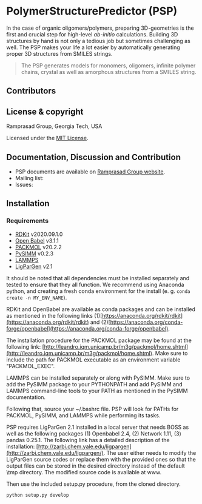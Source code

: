 # PolymerStructurePredictor (PSP)

In the case of organic oligomers/polymers, preparing 3D-geometries is the first and crucial step for high-level *ab-initio* calculations. Building 3D structures by hand is not only a tedious job but sometimes challenging as well. The PSP makes your life a lot easier by automatically generating proper 3D structures from SMILES strings.

>The PSP generates models for monomers, oligomers, infinite polymer chains, crystal  as well as amorphous structures from a SMILES string.

## Contributors

## License & copyright
Ramprasad Group, Georgia Tech, USA

Licensed under the [MIT License](LICENSE). 

## Documentation, Discussion and Contribution
* PSP documents are available on [Ramprasad Group website](http://ramprasad.mse.gatech.edu/).
* Mailing list:
* Issues: 

## Installation

### Requirements
* [RDKit](https://www.rdkit.org/) v2020.09.1.0
* [Open Babel](https://open-babel.readthedocs.io/en/latest/index.html) v3.1.1
* [PACKMOL](http://leandro.iqm.unicamp.br/m3g/packmol/home.shtml) v20.2.2
* [PySIMM](https://pysimm.org/) v0.2.3
* [LAMMPS](https://docs.lammps.org/Manual.html)
* [LigParGen](http://zarbi.chem.yale.edu/ligpargen/) v2.1

It should be noted that all dependencies must be installed separately and tested to ensure that they all function. We recommend using Anaconda python, and creating a fresh conda environment for the install (e. g. `conda create -n MY_ENV_NAME`).

RDKit and OpenBabel are available as conda packages and can be installed as mentioned in the following links (1)[https://anaconda.org/rdkit/rdkit](https://anaconda.org/rdkit/rdkit) and (2)[https://anaconda.org/conda-forge/openbabel](https://anaconda.org/conda-forge/openbabel).

The installation procedure for the PACKMOL package may be found at the following link: [http://leandro.iqm.unicamp.br/m3g/packmol/home.shtml](http://leandro.iqm.unicamp.br/m3g/packmol/home.shtml). Make sure to include the path for PACKMOL executable as an environment variable "PACKMOL\_EXEC".

LAMMPS can be installed separately or along with PySIMM. Make sure to add the PySIMM package to your PYTHONPATH and add PySIMM and LAMMPS command-line tools to your PATH as mentioned in the PySIMM documentation.

Following that, source your ~/.bashrc file.  PSP will look for PATHs for PACKMOL, PySIMM, and LAMMPS while performing its tasks.

PSP requires LigParGen 2.1 installed in a local server that needs BOSS as well as the following packages (1) Openbabel 2.4, (2) Network 1.11, (3) pandas 0.25.1. The following link has a detailed description of the installation: [http://zarbi.chem.yale.edu/ligpargen](http://zarbi.chem.yale.edu/ligpargen/). The user either needs to modify the LigParGen source codes or replace them with the provided ones so that the output files can be stored in the desired directory instead of the default \tmp directory. The modified source code is available at www.

Then use the included setup.py procedure, from the cloned directory.

```angular2
python setup.py develop
```
